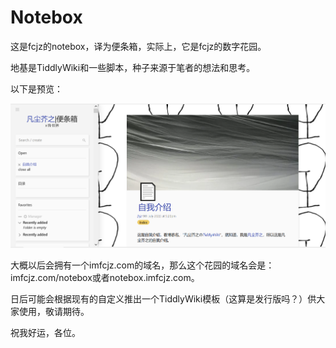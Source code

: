 # Notebox

这是fcjz的notebox，译为便条箱，实际上，它是fcjz的数字花园。

地基是TiddlyWiki和一些脚本，种子来源于笔者的想法和思考。

以下是预览：

![notebox](https://github.com/fcjz/notebox/blob/main/notebox.png)

大概以后会拥有一个imfcjz.com的域名，那么这个花园的域名会是：imfcjz.com/notebox或者notebox.imfcjz.com。

日后可能会根据现有的自定义推出一个TiddlyWiki模板（这算是发行版吗？）供大家使用，敬请期待。

祝我好运，各位。
